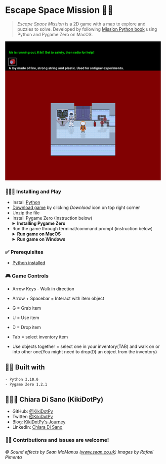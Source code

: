 # Escape Space Mission 👨‍🚀

> *Escape Space Mission* is a 2D game with a map to explore and puzzles to solve. Developed by following [Mission Python book](https://nostarch.com/missionpython) using Python and Pygame Zero on MacOS.

![alt text](https://github.com/KikiDotPy/Games_Projects/blob/main/Escape_Space_Mission/GameScreenshot.jpg?raw=true)
  
### 👨🏻‍🔧 Installing and Play

* Install [Python](https://www.python.org/downloads/)
* [Download game](https://drive.google.com/drive/folders/1C75NhUBE29wrauxHRF9YdiNBxDjtTYgC?usp=sharing) by clicking *_Download_* icon on top right corner
* Unzip the file
* Install Pygame Zero (Instruction below)
   <details><summary><strong>Installing Pygame Zero</strong></summary>
    <ul>
      <li><a href="https://drive.google.com/drive/folders/1C75NhUBE29wrauxHRF9YdiNBxDjtTYgC?usp=sharing">Download game</a> by clickind <strong><em>Download</em></strong> icon on top right corner</li>
      <li>Unzip the file</li>
      <li>Go inside game folder <strong><em>Escape</strong></em> and chose between <strong><em>Pygame for Windows</strong></em> or <strong><em>Pygame for MacOS</strong></em></li>
      <li>Run Pygame zero installer <strong>OR</strong> type in Terminal (MacOS) or cmd (Windows) <strong><em>pip install pgz</strong></em></li>
      <li>Close terminal window</li>
  </ul>
  </details>
* Run the game through terminal/command prompt (instruction below)
     <details><summary><strong>Run game on MacOS</strong></summary>
    <ul>
      <li>Install the game by following the instructions above</li>
      <li>Navigate to the folder where the game has been unzipped</li>
      <li>Right-click on <strong><em>Escape Space Mission</em></strong> folder</li>
      <img src="https://drive.google.com/file/d/1kKA7fnJb0e7olrczBt8ps-d1KaO9euFT/view?usp=sharing">
      <li>Select <strong><em>New Terminal at folder</em></strong></li>
      <li>The Terminal will open, copy and paste into Terminal: <strong>pgzrun escape.py</strong></li>
      <li>Enjoy the game!</li>
  </ul>
  <sub>For any issue contact me on <a href="https://twitter.com/KikiDotPy">Twitter</a>, I'll gladly help!</sub>
  </details>
  <details><summary><strong>Run game on Windows</strong></summary>
  <ul>
    <li>Install the game by following the instructions above</li>
    <li>Navigate into the game folder (<em>Escape Space Mission</em>)</li>
    <li>Click the long bar above your files and type <strong>cmd</strong> and press <strong>ENTER</strong></li>
    <li>The command line will open, copy and paste into it: <strong>pgzrun escape.py</strong></li>
    <li>Enjoy the game!</li>
  </ul>
  <sub>For any issue contact me on <a href="https://twitter.com/KikiDotPy">Twitter</a>, I'll gladly help!</sub>
  </details>

### ✅ Prerequisites
* [Python installed](https://www.python.org/downloads/)

### 🎮 Game Controls
* Arrow Keys - Walk in direction
* Arrow + Spacebar = Interact with item object
* G = Grab item
* U = Use item
* D = Drop item
* Tab = select inventory item

* Use objects together = select one in your inventory(TAB) and walk on or into other one(You might need to drop(D) an object from the inventory)

## 👷🏻 Built with
    - Python 3.10.0
    - Pygame Zero 1.2.1

## 👩🏻‍💻 Chiara Di Sano (KikiDotPy)

* GitHub: [@KikiDotPy](https://github.com/KikiDotPy)
* Twitter: [@KikiDotPy](https://twitter.com/KikiDotPy)
* Blog: [KikiDotPy's Journey](https://kikidotpy.hashnode.dev)
* LinkedIn: [Chiara Di Sano](https://www.linkedin.com/in/chiara-di-sano-94635a226/)


### 🤝🏻 Contributions and issues are welcome!





###### © Sound effects by Sean McManus (www.sean.co.uk) Images by Rafael Pimenta
